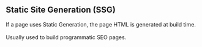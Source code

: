 ## Static Site Generation (SSG)

If a page uses Static Generation, the page HTML is generated at build time.
<br>  
Usually used to build programmatic SEO pages.
